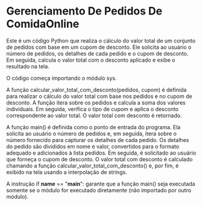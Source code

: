 # Gerenciamento De Pedidos De ComidaOnline

Este é um código Python que realiza o cálculo do valor total de um conjunto de pedidos com base em um cupom de desconto. Ele solicita ao usuário o número de pedidos, os detalhes de cada pedido e o cupom de desconto. Em seguida, calcula o valor total com o desconto aplicado e exibe o resultado na tela.

O código começa importando o módulo sys.

A função calcular_valor_total_com_desconto(pedidos, cupom) é definida para realizar o cálculo do valor total com base nos pedidos e no cupom de desconto. A função itera sobre os pedidos e calcula a soma dos valores individuais. Em seguida, verifica o tipo de cupom e aplica o desconto correspondente ao valor total. O valor total com desconto é retornado.

A função main() é definida como o ponto de entrada do programa. Ela solicita ao usuário o número de pedidos e, em seguida, itera sobre o número fornecido para capturar os detalhes de cada pedido. Os detalhes do pedido são divididos em nome e valor, convertidos para o formato adequado e adicionados à lista pedidos. Em seguida, é solicitado ao usuário que forneça o cupom de desconto. O valor total com desconto é calculado chamando a função calcular_valor_total_com_desconto() e, por fim, é exibido na tela usando a interpolação de strings.

A instrução if __name__ == "__main__": garante que a função main() seja executada somente se o módulo for executado diretamente (não importado por outro módulo).
